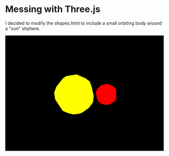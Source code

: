 # Messing with Three.js
I decided to modify the shapes.html to include a small orbiting body around a "sun" shphere.

![Screengrab of Output](https://github.com/henryTschudy/threeExample/blob/main/Capture.PNG?raw=true)
